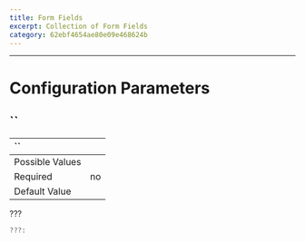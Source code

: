 ```yaml
---
title: Form Fields
excerpt: Collection of Form Fields
category: 62ebf4654ae80e09e468624b
---
```


---
# Configuration Parameters

## ``

| ``      |                 |
| :-------------- | :-------------- |
| Possible Values |  |
| Required        | no              |
| Default Value   |          |

???

``` typescript
???: 
```
